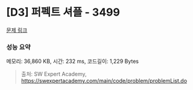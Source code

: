 # [D3] 퍼펙트 셔플 - 3499 

[문제 링크](https://swexpertacademy.com/main/code/problem/problemDetail.do?contestProbId=AWGsRbk6AQIDFAVW) 

### 성능 요약

메모리: 36,860 KB, 시간: 232 ms, 코드길이: 1,229 Bytes



> 출처: SW Expert Academy, https://swexpertacademy.com/main/code/problem/problemList.do